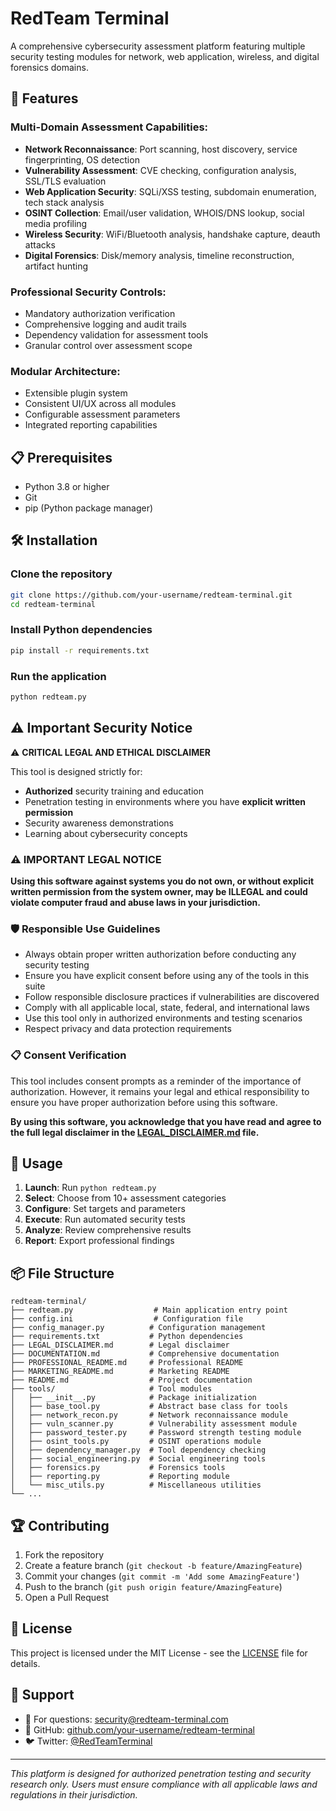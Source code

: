 # RedTeam Terminal

A comprehensive cybersecurity assessment platform featuring multiple security testing modules for network, web application, wireless, and digital forensics domains.

## 🚀 Features

### Multi-Domain Assessment Capabilities:
- **Network Reconnaissance**: Port scanning, host discovery, service fingerprinting, OS detection
- **Vulnerability Assessment**: CVE checking, configuration analysis, SSL/TLS evaluation
- **Web Application Security**: SQLi/XSS testing, subdomain enumeration, tech stack analysis
- **OSINT Collection**: Email/user validation, WHOIS/DNS lookup, social media profiling
- **Wireless Security**: WiFi/Bluetooth analysis, handshake capture, deauth attacks
- **Digital Forensics**: Disk/memory analysis, timeline reconstruction, artifact hunting

### Professional Security Controls:
- Mandatory authorization verification
- Comprehensive logging and audit trails
- Dependency validation for assessment tools
- Granular control over assessment scope

### Modular Architecture:
- Extensible plugin system
- Consistent UI/UX across all modules
- Configurable assessment parameters
- Integrated reporting capabilities

## 📋 Prerequisites

- Python 3.8 or higher
- Git
- pip (Python package manager)

## 🛠️ Installation

### Clone the repository
```bash
git clone https://github.com/your-username/redteam-terminal.git
cd redteam-terminal
```

### Install Python dependencies
```bash
pip install -r requirements.txt
```

### Run the application
```bash
python redteam.py
```

## ⚠️ Important Security Notice

⚠️ **CRITICAL LEGAL AND ETHICAL DISCLAIMER**

This tool is designed strictly for:

- **Authorized** security training and education
- Penetration testing in environments where you have **explicit written permission**
- Security awareness demonstrations
- Learning about cybersecurity concepts

### ⚠️ IMPORTANT LEGAL NOTICE

**Using this software against systems you do not own, or without explicit written permission from the system owner, may be ILLEGAL and could violate computer fraud and abuse laws in your jurisdiction.**

### 🛡️ Responsible Use Guidelines

- Always obtain proper written authorization before conducting any security testing
- Ensure you have explicit consent before using any of the tools in this suite
- Follow responsible disclosure practices if vulnerabilities are discovered
- Comply with all applicable local, state, federal, and international laws
- Use this tool only in authorized environments and testing scenarios
- Respect privacy and data protection requirements

### 📋 Consent Verification

This tool includes consent prompts as a reminder of the importance of authorization. However, it remains your legal and ethical responsibility to ensure you have proper authorization before using this software.

**By using this software, you acknowledge that you have read and agree to the full legal disclaimer in the [LEGAL_DISCLAIMER.md](LEGAL_DISCLAIMER.md) file.**

## 🔧 Usage

1. **Launch**: Run `python redteam.py`
2. **Select**: Choose from 10+ assessment categories
3. **Configure**: Set targets and parameters
4. **Execute**: Run automated security tests
5. **Analyze**: Review comprehensive results
6. **Report**: Export professional findings

## 📦 File Structure

```
redteam-terminal/
├── redteam.py                  # Main application entry point
├── config.ini                  # Configuration file
├── config_manager.py          # Configuration management
├── requirements.txt           # Python dependencies
├── LEGAL_DISCLAIMER.md        # Legal disclaimer
├── DOCUMENTATION.md           # Comprehensive documentation
├── PROFESSIONAL_README.md     # Professional README
├── MARKETING_README.md        # Marketing README
├── README.md                  # Project documentation
├── tools/                     # Tool modules
│   ├── __init__.py            # Package initialization
│   ├── base_tool.py           # Abstract base class for tools
│   ├── network_recon.py       # Network reconnaissance module
│   ├── vuln_scanner.py        # Vulnerability assessment module
│   ├── password_tester.py     # Password strength testing module
│   ├── osint_tools.py         # OSINT operations module
│   ├── dependency_manager.py  # Tool dependency checking
│   ├── social_engineering.py  # Social engineering tools
│   ├── forensics.py           # Forensics tools
│   ├── reporting.py           # Reporting module
│   └── misc_utils.py          # Miscellaneous utilities
└── ...
```

## 🏆 Contributing

1. Fork the repository
2. Create a feature branch (`git checkout -b feature/AmazingFeature`)
3. Commit your changes (`git commit -m 'Add some AmazingFeature'`)
4. Push to the branch (`git push origin feature/AmazingFeature`)
5. Open a Pull Request

## 📜 License

This project is licensed under the MIT License - see the [LICENSE](LICENSE) file for details.

## 🤝 Support

- 📧 For questions: security@redteam-terminal.com
- 🐙 GitHub: [github.com/your-username/redteam-terminal](https://github.com/your-username/redteam-terminal)
- 🐦 Twitter: [@RedTeamTerminal](https://twitter.com/RedTeamTerminal)

---

*This platform is designed for authorized penetration testing and security research only. Users must ensure compliance with all applicable laws and regulations in their jurisdiction.*